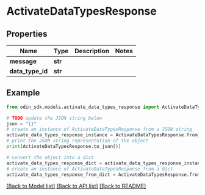 # ActivateDataTypesResponse


## Properties

Name | Type | Description | Notes
------------ | ------------- | ------------- | -------------
**message** | **str** |  | 
**data_type_id** | **str** |  | 

## Example

```python
from odin_sdk.models.activate_data_types_response import ActivateDataTypesResponse

# TODO update the JSON string below
json = "{}"
# create an instance of ActivateDataTypesResponse from a JSON string
activate_data_types_response_instance = ActivateDataTypesResponse.from_json(json)
# print the JSON string representation of the object
print(ActivateDataTypesResponse.to_json())

# convert the object into a dict
activate_data_types_response_dict = activate_data_types_response_instance.to_dict()
# create an instance of ActivateDataTypesResponse from a dict
activate_data_types_response_from_dict = ActivateDataTypesResponse.from_dict(activate_data_types_response_dict)
```
[[Back to Model list]](../README.md#documentation-for-models) [[Back to API list]](../README.md#documentation-for-api-endpoints) [[Back to README]](../README.md)


